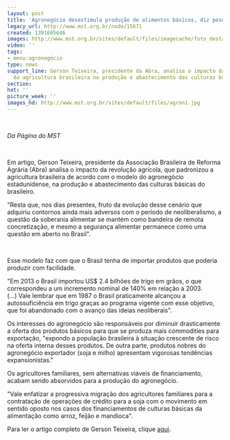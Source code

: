```yaml
---
layout: post
title: 'Agronegócio desestimula produção de alimentos básicos, diz pesquisador '
legacy_url: http://www.mst.org.br/node/15671
created: 1391605646
images: http://www.mst.org.br/sites/default/files/imagecache/foto_destaque/agron1.jpg
video: ''
tags:
- menu:agronegócio
type: news
support_line: Gerson Teixeira, presidente da Abra, analisa o impacto da padronização
  da agricultura brasileira na produção e abastecimento das culturas básicas do país.
section: 
hat: ''
picture_week: ''
images_hd: http://www.mst.org.br/sites/default/files/agron1.jpg
---
```

<p>&nbsp;</p><p><em>Da Página do MST</em></p><p>&nbsp;</p><p>Em artigo, Gerson Teixeira, presidente da Associação Brasileira de Reforma Agrária (Abra) analisa o impacto da revolução agrícola, que padronizou a agricultura brasileira de acordo com o modelo do agronegócio estadunidense, na produção e abastecimento das culturas básicas do brasileiro.</p><p>"Resta que, nos dias presentes, fruto da evolução desse cenário que adquiriu contornos ainda mais adversos com o período de neoliberalismo, a questão da soberania alimentar se mantém como bandeira de remota concretização, e mesmo a segurança alimentar permanece como uma questão em aberto no Brasil".</p><div>&nbsp;</div><p>Esse modelo faz com que o Brasil tenha de importar produtos que poderia produzir com facilidade.</p><p class="MsoNormal">"Em 2013 o Brasil importou US$ 2.4 bilhões de trigo em grãos, o que correspondeu a um incremento nominal de 140% em relação a 2003. (...)&nbsp;Vale lembrar que em 1987 o Brasil praticamente alcançou a autossuficiência em trigo graças ao programa vigente com esse objetivo, que foi abandonado com o avanço das ideias neoliberais".</p><p class="MsoNormal">Os interesses do agronegócio são responsáveis por diminuir drasticamente a oferta dos produtos básicos para que se produza mais commodities para exportação, "expondo a população brasileira à situação crescente de risco na oferta interna desses produtos. De outra parte, produtos nobres do agronegócio exportador (soja e milho) apresentam vigorosas tendências expansionistas."&nbsp;</p><p class="MsoNormal">Os agricultores familiares, sem alternativas viáveis de financiamento, acabam sendo absorvidos para a produção do agronegócio.</p><p class="MsoNormal">"Vale enfatizar a progressiva migração dos agricultores familiares para a contratação de operações de crédito para a soja com o movimento em sentido oposto nos casos dos financiamentos de culturas básicas da alimentação como arroz, feijão e mandioca".</p><p class="MsoNormal">Para ler o artigo completo de Gerson Teixeira, clique <a href="http://mst.org.br/sites/default/files/TEXTO%20ALIMENTOS-%20Gerson%20Teixeira.pdf">aqui</a>.</p>
